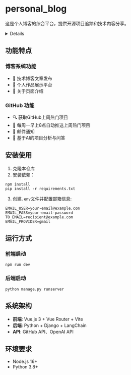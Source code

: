 # personal_blog

这是个人博客的综合平台，提供开源项目追踪和技术内容分享。
<details>
<div style="display: flex; overflow-x: auto; gap: 15px; padding: 15px 0; background: #f5f5f5; border-radius: 8px;">
  <img src="https://github.com/6720230811/personal_blog/blob/main/images/1.png" style="height: 180px; border: 1px solid #ddd;">
  <img src="https://github.com/6720230811/personal_blog/blob/main/images/2.png" style="height: 180px; border: 1px solid #ddd;">
  <img src="https://github.com/6720230811/personal_blog/blob/main/images/3.png" style="height: 180px; border: 1px solid #ddd;">
  <img src="https://github.com/6720230811/personal_blog/blob/main/images/4.png" style="height: 180px; border: 1px solid #ddd;">
  <img src="https://github.com/6720230811/personal_blog/blob/main/images/5.png" style="height: 180px; border: 1px solid #ddd;">
</div>

</details>

## 功能特点
### 博客系统功能
- 📝 技术博客文章发布
- 🎨 个人作品展示平台
- 👤 关于页面介绍

  
### GitHub 功能
- 🔍 获取GitHub上周热门项目
- 📅 每周一早上8点自动推送上周热门项目
- 📧 邮件通知
- 🤖 基于AI的项目分析与问答
  
## 安装使用

1. 克隆本仓库
2. 安装依赖：
```
npm install
pip install -r requirements.txt
```

3. 创建`.env`文件并配置邮箱信息:
```
EMAIL_USER=your-email@example.com
EMAIL_PASS=your-email-password
TO_EMAIL=recipient@example.com
EMAIL_PROVIDER=gmail
```

## 运行方式

### 前端启动
```
npm run dev
```

### 后端启动
```
python manage.py runserver
```

## 系统架构

- **前端**: Vue.js 3 + Vue Router + Vite
- **后端**: Python + Django + LangChain
- **API**: GitHub API、OpenAI API

## 环境要求

- Node.js 16+
- Python 3.8+
